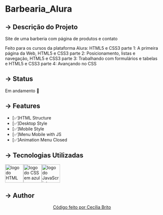 # Barbearia_Alura

## → Descrição do Projeto

<p>Site de uma barberia com página de produtos e contato</p>

<p>Feito para os cursos da plataforma Alura: HTML5 e CSS3 parte 1: A primeira página da Web, HTML5 e CSS3 parte 2: Posicionamento, listas e navegação, HTML5 e CSS3 parte 3: Trabalhando com formulários e tabelas e HTML5 e CSS3 parte 4: Avançando no CSS</p>

## → Status

<p>Em andamento 🚀</p>

## → Features
<ul>
<li>[✅]HTML Structure</li>
<li>[✅]Desktop Style</li>
<li>[✅]Mobile Style</li>
<li>[✅]Menu Mobile with JS</li>
 <li>[✅]Animation Menu Closed</li>
</ul>

## → Tecnologias Utilizadas

<a href='https://developer.mozilla.org/pt-BR/docs/Web/HTML'><img src="https://cdn.jsdelivr.net/gh/devicons/devicon/icons/html5/html5-original.svg" alt='logo do HTML em laranja' width ='60' height='60'/></a><a href='https://developer.mozilla.org/pt-BR/docs/Web/CSS'><img src="https://cdn.jsdelivr.net/gh/devicons/devicon/icons/css3/css3-original.svg" alt='logo do CSS em azul'  width ='60' height='60'/></a><a href='https://developer.mozilla.org/pt-BR/docs/Web/JavaScript'><img src="https://cdn.jsdelivr.net/gh/devicons/devicon/icons/javascript/javascript-original.svg" alt='logo do JavaScript em amarelo'  width ='60' height='60' /></a>

## → Author

<p align='center'><a href="https://www.linkedin.com/in/cec%C3%ADlia-brito-santos-a22193170/">Código feito por Cecília Brito</a></p>
